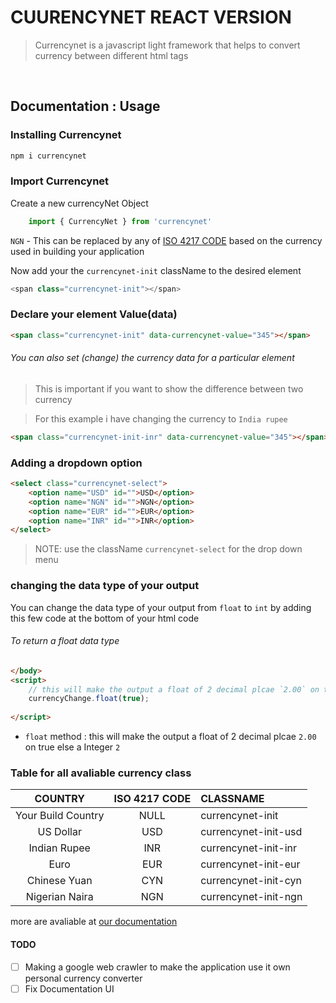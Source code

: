 
# CUURENCYNET REACT VERSION

> Currencynet is a javascript light framework that helps to convert currency between different html tags

<br/>

## Documentation : Usage

### Installing Currencynet

```bash
npm i currencynet
```

### Import Currencynet

 Create a new currencyNet Object

```js
    import { CurrencyNet } from 'currencynet'
```

`NGN` - This can be replaced by any of [ISO 4217 CODE](https://en.wikipedia.org/wiki/ISO_4217) based on the currency used in building your application

Now add your the `currencynet-init` className to the desired element

```js
<span class="currencynet-init"></span>
```

### Declare your element Value(data)

```html
<span class="currencynet-init" data-currencynet-value="345"></span>
```

###### You can also set (change) the currency data for a particular element

> This is important if you want to show the difference between two currency

> For this example i have changing the currency to `India rupee`

```html
<span class="currencynet-init-inr" data-currencynet-value="345"></span>
```

### Adding a dropdown option

```html
<select class="currencynet-select">
    <option name="USD" id="">USD</option>
    <option name="NGN" id="">NGN</option>
    <option name="EUR" id="">EUR</option>
    <option name="INR" id="">INR</option>
</select>
```

> NOTE: use the className `currencynet-select` for the drop down menu

### changing the data type of your output

You can change the data type of your output from `float` to `int` by adding this few code at the bottom of your html code

###### To return a float data type

```html
</body>
<script>
    // this will make the output a float of 2 decimal plcae `2.00` on true else a Integer `2` 
    currencyChange.float(true); 
    
</script>
```

- `float` method : this will make the output a float of 2 decimal plcae `2.00` on true else a Integer `2`

### Table for all avaliable currency class

| COUNTRY | ISO 4217 CODE | CLASSNAME |
| :---: | :---:| :---|
|Your Build Country | NULL | currencynet-init |
| US Dollar | USD | currencynet-init-usd |
| Indian Rupee | INR | currencynet-init-inr |
| Euro  | EUR | currencynet-init-eur |
| Chinese Yuan | CYN | currencynet-init-cyn |
| Nigerian Naira| NGN | currencynet-init-ngn |

more are avaliable at [our documentation](https://codad5.github.io/currencynet/#country_table)

#### TODO

- [ ] Making a google web crawler to make the application use it own personal currency converter
- [ ] Fix Documentation UI
